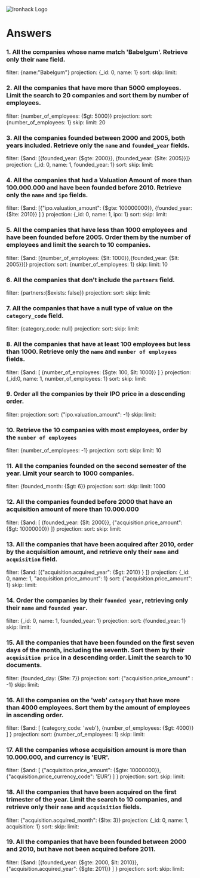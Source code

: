 ![Ironhack Logo](https://i.imgur.com/1QgrNNw.png)

# Answers

### 1. All the companies whose name match 'Babelgum'. Retrieve only their `name` field.

filter: {name:"Babelgum"}
projection: {_id: 0, name: 1}
sort:
skip:
limit:

### 2. All the companies that have more than 5000 employees. Limit the search to 20 companies and sort them by **number of employees**.

filter: {number_of_employees: {$gt: 5000}}
projection: 
sort: {number_of_employees: 1}
skip:
limit: 20

### 3. All the companies founded between 2000 and 2005, both years included. Retrieve only the `name` and `founded_year` fields.

filter: {$and: [{founded_year: {$gte: 2000}}, {founded_year: {$lte: 2005}}]}
projection: {_id: 0, name: 1, founded_year: 1}
sort: 
skip:
limit: 



### 4. All the companies that had a Valuation Amount of more than 100.000.000 and have been founded before 2010. Retrieve only the `name` and `ipo` fields.

filter: {$and: [{"ipo.valuation_amount": {$gte: 100000000}}, {founded_year: {$lte: 2010}} ] }
projection: {_id: 0, name: 1, ipo: 1}
sort: 
skip:
limit: 


### 5. All the companies that have less than 1000 employees and have been founded before 2005. Order them by the number of employees and limit the search to 10 companies.

filter: {$and: [{number_of_employees: {$lt: 1000}},{founded_year: {$lt: 2005}}]}
projection: 
sort: {number_of_employees: 1}
skip:
limit: 10

### 6. All the companies that don't include the `partners` field.

filter: {partners:{$exists: false}}
projection: 
sort: 
skip:
limit: 

### 7. All the companies that have a null type of value on the `category_code` field.

filter: {category_code: null}
projection: 
sort: 
skip:
limit: 

### 8. All the companies that have at least 100 employees but less than 1000. Retrieve only the `name` and `number of employees` fields.

filter: {$and: [ {number_of_employees: {$gte: 100, $lt: 1000}}  ] }
projection: {_id:0,  name: 1, number_of_employees: 1}
sort: 
skip:
limit: 

### 9. Order all the companies by their IPO price in a descending order.

filter: 
projection: 
sort: {"ipo.valuation_amount": -1}
skip:
limit: 

### 10. Retrieve the 10 companies with most employees, order by the `number of employees`


filter: {number_of_employees: -1}
projection: 
sort: 
skip:
limit: 10

### 11. All the companies founded on the second semester of the year. Limit your search to 1000 companies.

filter: {founded_month: {$gt: 6}}
projection: 
sort: 
skip:
limit: 1000

### 12. All the companies founded before 2000 that have an acquisition amount of more than 10.000.000

filter: {$and: [ {founded_year: {$lt: 2000}}, {"acquisition.price_amount": {$gt: 10000000}} ]}
projection: 
sort: 
skip:
limit: 

### 13. All the companies that have been acquired after 2010, order by the acquisition amount, and retrieve only their `name` and `acquisition` field.

filter: {$and: [{"acquisition.acquired_year": {$gt: 2010} } ]}
projection: {_id: 0, name: 1, "acquisition.price_amount": 1}
sort: {"acquisition.price_amount": 1}
skip:
limit: 

### 14. Order the companies by their `founded year`, retrieving only their `name` and `founded year`.

filter: {_id: 0,  name: 1, founded_year: 1}
projection: 
sort: {founded_year: 1}
skip:
limit: 

### 15. All the companies that have been founded on the first seven days of the month, including the seventh. Sort them by their `acquisition price` in a descending order. Limit the search to 10 documents.

filter: {founded_day: {$lte: 7}}
projection: 
sort: {"acquisition.price_amount" : -1}
skip:
limit: 

### 16. All the companies on the 'web' `category` that have more than 4000 employees. Sort them by the amount of employees in ascending order.

filter: {$and: [ {category_code: 'web'}, {number_of_employees: {$gt: 4000}}  ] }
projection: 
sort: {number_of_employees: 1}
skip:
limit: 

### 17. All the companies whose acquisition amount is more than 10.000.000, and currency is 'EUR'.

filter: {$and: [ {"acquisition.price_amount": {$gte: 10000000}}, {"acquisition.price_currency_code": 'EUR'}  ] }
projection: 
sort: 
skip:
limit: 

### 18. All the companies that have been acquired on the first trimester of the year. Limit the search to 10 companies, and retrieve only their `name` and `acquisition` fields.

filter: {"acquisition.acquired_month": {$lte: 3}}
projection: {_id: 0, name: 1, acquisition: 1}
sort: 
skip:
limit: 

### 19. All the companies that have been founded between 2000 and 2010, but have not been acquired before 2011.

filter: {$and: [{founded_year: {$gte: 2000, $lt: 2010}}, {"acquisition.acquired_year": {$gte: 2011}} ] }
projection: 
sort: 
skip:
limit: 
